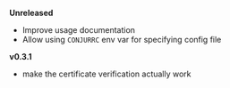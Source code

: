 **Unreleased**
* Improve usage documentation
* Allow using `CONJURRC` env var for specifying config file

**v0.3.1**
* make the certificate verification actually work
